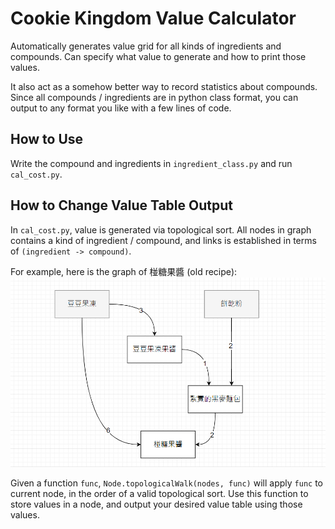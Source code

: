 # Cookie Kingdom Value Calculator

Automatically generates value grid for all kinds of ingredients and compounds. Can specify what value to generate and how to print those values.

It also act as a somehow better way to record statistics about compounds. Since all compounds / ingredients are in python class format, you can output to any format you like with a few lines of code.

## How to Use

Write the compound and ingredients in `ingredient_class.py` and run `cal_cost.py`. 

## How to Change Value Table Output

In `cal_cost.py`, value is generated via topological sort. All nodes in graph contains a kind of ingredient / compound, and links is established in terms of `(ingredient -> compound)`.

For example, here is the graph of 椪糖果醬 (old recipe):
![](images/jam.png)

Given a function `func`, `Node.topologicalWalk(nodes, func)` will apply `func` to current node, in the order of a valid topological sort. Use this function to store values in a node, and output your desired value table using those values.